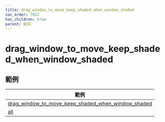 ```yaml
---
title: drag_window_to_move_keep_shaded_when_window_shaded
nav_order: 7012
has_children: true
parent: 如何
---
```



# drag_window_to_move_keep_shaded_when_window_shaded


## 範例


| 範例 |
| --- |
| [drag_window_to_move_keep_shaded_when_window_shaded](https://github.com/samwhelp/note-about-openbox/tree/gh-pages/_demo/sample/mousebind-adjustment/openbox/3.6.1/drag_window_to_move_keep_shaded_when_window_shaded) |
| [all](https://github.com/samwhelp/note-about-openbox/tree/gh-pages/_demo/sample/mousebind-adjustment/openbox/3.6.1/all) |
